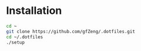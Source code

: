 # Installation

```sh
cd ~
git clone https://github.com/gfZeng/.dotfiles.git
cd ~/.dotfiles
./setup
```

